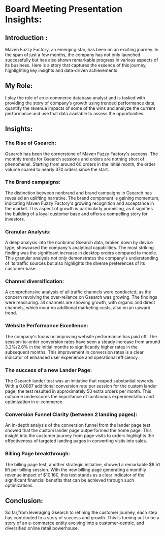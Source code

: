 # Board Meeting Presentation Insights:

## Introduction :
Maven Fuzzy Factory, an emerging star, has been on an exciting journey. In the span of just a few months, the company has not only launched successfully but has also shown remarkable progress in various aspects of its business. Here is a story that captures the essence of this journey, highlighting key insights and data-driven achievements.

## My Role:
I play the role of an e-commerce database analyst and is tasked with providing the story of company’s growth using trended performance data, quantify the revenue impacts of some of the wins and analyze the current performance and use that data available to assess the opportunities.

## Insights:
### The Rise of Gsearch: 
Gsearch has been the cornerstone of Maven Fuzzy Factory's success. The monthly trends for Gsearch sessions and orders are nothing short of phenomenal. Starting from around 60 orders in the initial month, the order volume soared to nearly 370 orders since the start.

### The Brand campaigns:
The distinction between nonbrand and brand campaigns in Gsearch has revealed an uplifting narrative. The brand component is gaining momentum, indicating Maven Fuzzy Factory's growing recognition and acceptance in the market. This aspect of growth is particularly promising, as it signifies the building of a loyal customer base and offers a compelling story for investors.

### Granular Analysis:
A deep analysis into the nonbrand Gsearch data, broken down by device type, showcased the company's analytical capabilities. The most striking finding was the significant increase in desktop orders compared to mobile. This granular analysis not only demonstrates the company's understanding of its traffic sources but also highlights the diverse preferences of its customer base.

### Channel diversification:
A comprehensive analysis of all traffic channels were conducted, as the concern revolving the over-reliance on Gsearch was growing. The findings were reassuring: all channels are showing growth, with organic and direct channels, which incur no additional marketing costs, also on an upward trend.

### Website Performance Excellence:
The company's focus on improving website performance has paid off. The session-to-order conversion rates have seen a steady increase from around 3.2%/2.6% in the initial months to significantly higher rates in the subsequent months. This improvement in conversion rates is a clear indicator of enhanced user experience and operational efficiency.

### The success of a new Lander Page:
The Gsearch lander test was an initiative that reaped substantial rewards. With a 0.0087 additional conversion rate per session for the custom lander page, the test resulted in approximately 50 extra orders per month. This outcome underscores the importance of continuous experimentation and optimization in e-commerce.

### Conversion Funnel Clarity (between 2 landing pages):
An in-depth analysis of the conversion funnel from the lander page test showed that the custom lander page outperformed the home page. This insight into the customer journey from page visits to orders highlights the effectiveness of targeted landing pages in converting visits into sales.

### Billing Page breakthrough:
The billing page test, another strategic initiative, showed a remarkable $8.51 lift per billing session. With the new billing page generating a monthly revenue impact of $10,160, this test stands as a clear indicator of the significant financial benefits that can be achieved through such optimizations.

## Conclusion:
So far,from leveraging Gsearch to refining the customer journey, each step has contributed to a story of success and growth. This is turning out to be a story of an e-commerce entity evolving into a customer-centric, and diversified online retail powerhouse.

